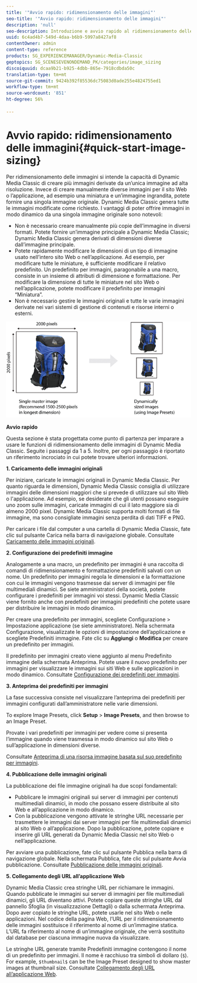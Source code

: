 ```yaml
---
title: '"Avvio rapido: ridimensionamento delle immagini"'
seo-title: '"Avvio rapido: ridimensionamento delle immagini"'
description: 'null'
seo-description: Introduzione e avvio rapido al ridimensionamento delle immagini per imparare a usare rapidamente le tecniche di ridimensionamento delle immagini.
uuid: 6c4ad4b7-549d-4daa-b6b9-5997a8427af8
contentOwner: admin
content-type: reference
products: SG_EXPERIENCEMANAGER/Dynamic-Media-Classic
geptopics: SG_SCENESEVENONDEMAND_PK/categories/image_sizing
discoiquuid: dcaa9b21-b925-4dbb-865e-7918cdbda50c
translation-type: tm+mt
source-git-commit: 9424b392f85536dc75083d0ade255e4824755ed1
workflow-type: tm+mt
source-wordcount: '851'
ht-degree: 56%

---
```



# Avvio rapido: ridimensionamento delle immagini{#quick-start-image-sizing}

Per ridimensionamento delle immagini si intende la capacità di Dynamic Media Classic di creare più immagini derivate da un’unica immagine ad alta risoluzione. Invece di creare manualmente diverse immagini per il sito Web o l’applicazione, ad esempio una miniatura e un’immagine ingrandita, potete fornire una singola immagine originale. Dynamic Media Classic genera tutte le immagini modificate come richiesto. I vantaggi di poter offrire immagini in modo dinamico da una singola immagine originale sono notevoli:

* Non è necessario creare manualmente più copie dell’immagine in diversi formati. Potete fornire un’immagine principale a Dynamic Media Classic; Dynamic Media Classic genera derivati di dimensioni diverse dall’immagine principale.
* Potete rapidamente modificare le dimensioni di un tipo di immagine usato nell’intero sito Web o nell’applicazione. Ad esempio, per modificare tutte le miniature, è sufficiente modificare il relativo predefinito. Un predefinito per immagini, paragonabile a una macro, consiste in un insieme di attributi di dimensione e formattazione. Per modificare la dimensione di tutte le miniature nel sito Web o nell’applicazione, potete modificare il predefinito per immagini “Miniatura”.
* Non è necessario gestire le immagini originali e tutte le varie immagini derivate nei vari sistemi di gestione di contenuti e risorse interni o esterni.

![Potete creare più immagini derivate di dimensioni diverse dallo stesso file principale ad alta risoluzione.](/help/assets/is_derivative_sizes_popup.png)

**Avvio rapido**

Questa sezione è stata progettata come punto di partenza per imparare a usare le funzioni di ridimensionamento delle immagini di Dynamic Media Classic. Seguite i passaggi da 1 a 5. Inoltre, per ogni passaggio è riportato un riferimento incrociato in cui potete trovare ulteriori informazioni.

**1. Caricamento delle immagini originali**

Per iniziare, caricate le immagini originali in Dynamic Media Classic. Per quanto riguarda le dimensioni, Dynamic Media Classic consiglia di utilizzare immagini delle dimensioni maggiori che si prevede di utilizzare sul sito Web o l&#39;applicazione. Ad esempio, se desiderate che gli utenti possano eseguire uno zoom sulle immagini, caricate immagini di cui il lato maggiore sia di almeno 2000 pixel. Dynamic Media Classic supporta molti formati di file immagine, ma sono consigliate immagini senza perdita di dati TIFF e PNG.

Per caricare i file dal computer a una cartella di Dynamic Media Classic, fate clic sul pulsante Carica nella barra di navigazione globale. Consultate [Caricamento delle immagini originali](uploading-master-images.md#uploading_master_images).

**2. Configurazione dei predefiniti immagine**

Analogamente a una macro, un predefinito per immagini è una raccolta di comandi di ridimensionamento e formattazione predefiniti salvati con un nome. Un predefinito per immagini regola le dimensioni e la formattazione con cui le immagini vengono trasmesse dai server di immagini per file multimediali dinamici. Se siete amministratori della società, potete configurare i predefiniti per immagini voi stessi. Dynamic Media Classic viene fornito anche con predefiniti per immagini predefiniti che potete usare per distribuire le immagini in modo dinamico.

Per creare una predefinito per immagini, scegliete Configurazione > Impostazione applicazione (se siete amministratore). Nella schermata Configurazione, visualizzate le opzioni di impostazione dell’applicazione e scegliete Predefiniti immagine. Fate clic su **Aggiungi** o **Modifica** per creare un predefinito per immagini.

Il predefinito per immagini creato viene aggiunto al menu Predefinito immagine della schermata Anteprima. Potete usare il nuovo predefinito per immagini per visualizzare le immagini sui siti Web e sulle applicazioni in modo dinamico. Consultate [Configurazione dei predefiniti per immagini](setting-image-presets.md#setting_up_image_presets).

**3. Anteprima dei predefiniti per immagini**

La fase successiva consiste nel visualizzare l’anteprima dei predefiniti per immagini configurati dall’amministratore nelle varie dimensioni.

To explore Image Presets, click **Setup** > **Image Presets**, and then browse to an Image Preset.

Provate i vari predefiniti per immagini per vedere come si presenta l’immagine quando viene trasmessa in modo dinamico sul sito Web o sull’applicazione in dimensioni diverse. 

Consultate [Anteprima di una risorsa immagine basata sul suo predefinito per immagini](previewing-asset.md#previewing_an_image_asset_based_on_its_image_preset).

**4. Pubblicazione delle immagini originali**

La pubblicazione dei file immagine originali ha due scopi fondamentali:

* Pubblicare le immagini originali sui server di immagini per contenuti multimediali dinamici, in modo che possano essere distribuite al sito Web e all’applicazione in modo dinamico.
* Con la pubblicazione vengono attivate le stringhe URL necessarie per trasmettere le immagini dai server immagini per file multimediali dinamici al sito Web o all’applicazione. Dopo la pubblicazione, potete copiare e inserire gli URL generati da Dynamic Media Classic nel sito Web o nell’applicazione.

Per avviare una pubblicazione, fate clic sul pulsante Pubblica nella barra di navigazione globale. Nella schermata Pubblica, fate clic sul pulsante Avvia pubblicazione. Consultate [Pubblicazione delle immagini originali](publishing-master-images.md#publishing_master_images).

**5. Collegamento degli URL all’applicazione Web**

Dynamic Media Classic crea stringhe URL per richiamare le immagini. Quando pubblicate le immagini sui server di immagini per file multimediali dinamici, gli URL diventano attivi. Potete copiare queste stringhe URL dal pannello Sfoglia (in visualizzazione Dettagli) o dalla schermata Anteprima. Dopo aver copiato le stringhe URL, potete usarle nel sito Web o nelle applicazioni. Nel codice della pagina Web, l’URL per il ridimensionamento delle immagini sostituisce il riferimento al nome di un’immagine statica. L’URL fa riferimento al nome di un’immagine originale, che verrà sostituito dal database per ciascuna immagine nuova da visualizzare.

Le stringhe URL generate tramite Predefiniti immagine contengono il nome di un predefinito per immagini. Il nome è racchiuso tra simboli di dollaro (`$`). For example, `$thumbnail$` can be the Image Preset designed to show master images at thumbnail size. Consultate [Collegamento degli URL all’applicazione Web](linking-urls-web-application.md#linking_urls_to_your_web_application).
